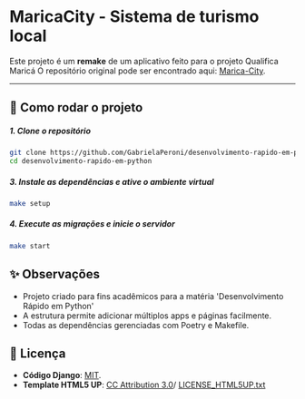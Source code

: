 # MaricaCity - Sistema de turismo local

Este projeto é um **remake** de um aplicativo feito para o projeto Qualifica Maricá
O repositório original pode ser encontrado aqui: [Marica-City](https://github.com/GabrielaPeroni/Marica-City).

---

## 🚀 Como rodar o projeto

##### 1. Clone o repositório
```bash
git clone https://github.com/GabrielaPeroni/desenvolvimento-rapido-em-python
cd desenvolvimento-rapido-em-python
```

##### 3. Instale as dependências e ative o ambiente virtual
```bash
make setup
```

##### 4. Execute as migrações e inicie o servidor
```bash
make start
```

## ✨ Observações

- Projeto criado para fins acadêmicos para a matéria 'Desenvolvimento Rápido em Python'
- A estrutura permite adicionar múltiplos apps e páginas facilmente.
- Todas as dependências gerenciadas com Poetry e Makefile.


## 📜 Licença
- **Código Django**: [MIT](./LICENSE.txt).
- **Template HTML5 UP**: [CC Attribution 3.0](https://creativecommons.org/licenses/by/3.0/)/ [LICENSE_HTML5UP.txt](./LICENSE_HTML5UP.txt)
